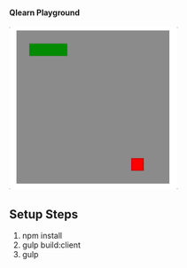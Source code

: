 #### Qlearn Playground

![demo gif](https://github.com/lutherism/qlearn/raw/master/public/qlearn-snake.gif)

## Setup Steps

1) npm install
2) gulp build:client
3) gulp
